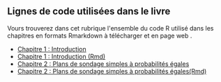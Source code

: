 ## Lignes de code utilisées dans le livre

Vours trouverez dans cet rubrique l'ensemble du code R utilisé dans les chapitres en formats Rmarkdown à télécharger et en page web .
   
   * [Chapitre 1 : Introduction](code/Introduction.html)
   * [Chapitre 1 : Introduction (Rmd)](code/Introduction.Rmd)
   * [Chapitre 2 : Plans de sondage simples à probabilités égales](code/Chapitre-2-Plan-Simples.html)
   * [Chapitre 2 : Plans de sondage simples à probabilités égales(Rmd)](code/Chapitre%202%20Plan%20Simples.Rmd)
